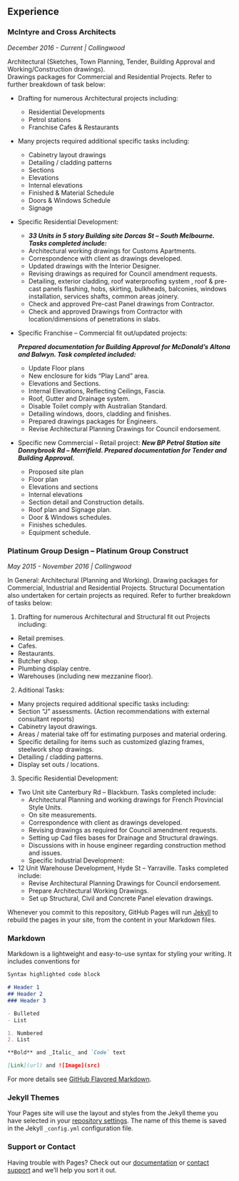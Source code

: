 ## Experience

### McIntyre and Cross Architects
*December 2016 - Current | Collingwood*

Architectural (Sketches, Town Planning, Tender, Building Approval and Working/Construction drawings). 			
Drawings packages for Commercial and Residential Projects. Refer to further breakdown of task below:
  * Drafting for numerous Architectural projects including:
    - Residential Developments
    - Petrol stations
    - Franchise Cafes & Restaurants
  * Many projects required additional specific tasks including:
    - Cabinetry layout drawings
    - Detailing / cladding patterns
    - Sections
    - Elevations
    - Internal elevations
    - Finished & Material Schedule
    - Doors & Windows Schedule
    - Signage
  * Specific Residential Development:
    + **_33 Units in 5 story Building site Dorcas St – South Melbourne. Tasks completed include:_**
     - Architectural working drawings for Customs Apartments.
     - Correspondence with client as drawings developed.
     - Updated drawings with the Interior Designer.
     - Revising drawings as required for Council amendment requests.
     - Detailing, exterior cladding, roof waterproofing system , roof & pre-cast panels flashing, hobs, skirting, bulkheads, balconies, windows installation, services shafts, common areas joinery.
     - Check and approved Pre-cast Panel drawings from Contractor. 
     - Check and approved Drawings from Contractor with location/dimensions of penetrations in slabs.
  * Specific Franchise – Commercial fit out/updated projects:
  
     **_Prepared documentation for Building Approval for McDonald’s Altona and Balwyn. Task completed included:_**
     - Update Floor plans
     - New enclosure for kids “Play Land” area.
     - Elevations and Sections.
     - Internal Elevations, Reflecting Ceilings, Fascia.
     - Roof, Gutter and Drainage system. 
     - Disable Toilet comply with Australian Standard.
     - Detailing windows, doors, cladding and finishes.
     - Prepared drawings packages for Engineers.
     - Revise Architectural Planning Drawings for Council endorsement.
   * Specific new Commercial – Retail project:
      **_New BP Petrol Station site Donnybrook Rd – Merrifield. Prepared documentation for Tender and Building Approval._**
      - Proposed site plan
      - Floor plan
      - Elevations and sections
      - Internal elevations
      - Section detail and Construction details.
      - Roof plan and Signage plan.
      - Door & Windows schedules.
      - Finishes schedules.
      - Equipment schedule.


### Platinum Group Design – Platinum Group Construct
*May 2015 - November 2016 | Collingwood*

In General: Architectural (Planning and Working). Drawing packages for Commercial, Industrial and Residential Projects. Structural Documentation also undertaken for certain projects as required. Refer to further breakdown of tasks below:
1. Drafting for numerous Architectural and Structural fit out Projects including:
  - Retail premises.
  - Cafes.
  -	Restaurants.
  -	Butcher shop.
  -	Plumbing display centre.
  -	Warehouses (including new mezzanine floor).
2. Aditional Tasks:
  -	Many projects required additional specific tasks including:
  -	Section “J” assessments. (Action recommendations with external consultant reports)
  -	Cabinetry layout drawings.
  - Areas / material take off for estimating purposes and material ordering.
  -	Specific detailing for items such as customized glazing frames, steelwork shop drawings.
  -	Detailing / cladding patterns.
  - Display set outs / locations.
3. Specific Residential Development:
  - Two Unit site Canterbury Rd – Blackburn. Tasks completed include:
    - Architectural Planning and working drawings for French Provincial Style Units.
    - On site measurements.
    - Correspondence with client as drawings developed.
    - Revising drawings as required for Council amendment requests.
    - Setting up Cad files bases for Drainage and Structural drawings.
    - Discussions with in house engineer regarding construction method and issues.
    - Specific Industrial Development:
  - 12 Unit Warehouse Development, Hyde St – Yarraville. Tasks completed include:
    - Revise Architectural Planning Drawings for Council endorsement.
    - Prepare Architectural Working Drawings.
    - Set up Structural, Civil and Concrete Panel elevation drawings.
                               

                   
                   
    




Whenever you commit to this repository, GitHub Pages will run [Jekyll](https://jekyllrb.com/) to rebuild the pages in your site, from the content in your Markdown files.

### Markdown

Markdown is a lightweight and easy-to-use syntax for styling your writing. It includes conventions for

```markdown
Syntax highlighted code block

# Header 1
## Header 2
### Header 3

- Bulleted
- List

1. Numbered
2. List

**Bold** and _Italic_ and `Code` text

[Link](url) and ![Image](src)
```

For more details see [GitHub Flavored Markdown](https://guides.github.com/features/mastering-markdown/).

### Jekyll Themes

Your Pages site will use the layout and styles from the Jekyll theme you have selected in your [repository settings](https://github.com/lucianodamico/resume/settings). The name of this theme is saved in the Jekyll `_config.yml` configuration file.

### Support or Contact

Having trouble with Pages? Check out our [documentation](https://help.github.com/categories/github-pages-basics/) or [contact support](https://github.com/contact) and we’ll help you sort it out.
